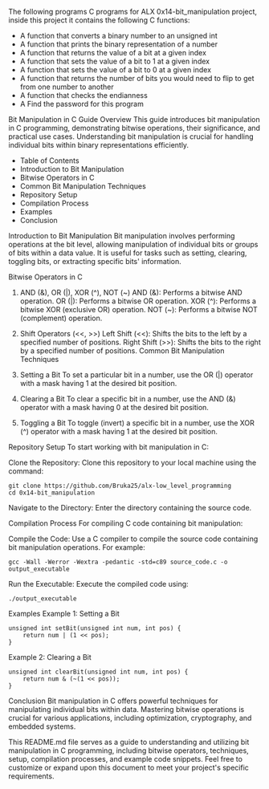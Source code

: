 The following programs C programs for ALX 0x14-bit_manipulation project, inside this project it contains the following C functions:

* A function that converts a binary number to an unsigned int
* A function that prints the binary representation of a number
* A function that returns the value of a bit at a given index
* A function that sets the value of a bit to 1 at a given index
* A function that sets the value of a bit to 0 at a given index
* A function that returns the number of bits you would need to flip to get from one number to another
* A function that checks the endianness
* A Find the password for this program

Bit Manipulation in C Guide
Overview
This guide introduces bit manipulation in C programming, demonstrating bitwise operations, their significance, and practical use cases. Understanding bit manipulation is crucial for handling individual bits within binary representations efficiently.

* Table of Contents
* Introduction to Bit Manipulation
* Bitwise Operators in C
* Common Bit Manipulation Techniques
* Repository Setup
* Compilation Process
* Examples
* Conclusion

Introduction to Bit Manipulation
Bit manipulation involves performing operations at the bit level, allowing manipulation of individual bits or groups of bits within a data value. It is useful for tasks such as setting, clearing, toggling bits, or extracting specific bits' information.

Bitwise Operators in C
1. AND (&), OR (|), XOR (^), NOT (~)
AND (&): Performs a bitwise AND operation.
OR (|): Performs a bitwise OR operation.
XOR (^): Performs a bitwise XOR (exclusive OR) operation.
NOT (~): Performs a bitwise NOT (complement) operation.
2. Shift Operators (<<, >>)
Left Shift (<<): Shifts the bits to the left by a specified number of positions.
Right Shift (>>): Shifts the bits to the right by a specified number of positions.
Common Bit Manipulation Techniques
1. Setting a Bit
To set a particular bit in a number, use the OR (|) operator with a mask having 1 at the desired bit position.

2. Clearing a Bit
To clear a specific bit in a number, use the AND (&) operator with a mask having 0 at the desired bit position.

3. Toggling a Bit
To toggle (invert) a specific bit in a number, use the XOR (^) operator with a mask having 1 at the desired bit position.

Repository Setup
To start working with bit manipulation in C:

Clone the Repository: Clone this repository to your local machine using the command:

```
git clone https://github.com/Bruka25/alx-low_level_programming
cd 0x14-bit_manipulation
```
Navigate to the Directory: Enter the directory containing the source code.

Compilation Process
For compiling C code containing bit manipulation:

Compile the Code: Use a C compiler to compile the source code containing bit manipulation operations. For example:

```
gcc -Wall -Werror -Wextra -pedantic -std=c89 source_code.c -o output_executable
```

Run the Executable: Execute the compiled code using:

```
./output_executable
```
Examples
Example 1: Setting a Bit
```
unsigned int setBit(unsigned int num, int pos) {
    return num | (1 << pos);
}
```
Example 2: Clearing a Bit

```
unsigned int clearBit(unsigned int num, int pos) {
    return num & (~(1 << pos));
}
```

Conclusion
Bit manipulation in C offers powerful techniques for manipulating individual bits within data. Mastering bitwise operations is crucial for various applications, including optimization, cryptography, and embedded systems.

This README.md file serves as a guide to understanding and utilizing bit manipulation in C programming, including bitwise operators, techniques, setup, compilation processes, and example code snippets. Feel free to customize or expand upon this document to meet your project's specific requirements.
